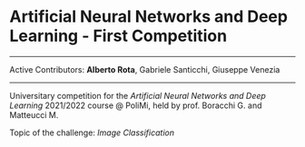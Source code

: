 # Artificial Neural Networks and Deep Learning - First Competition
***
Active Contributors: **Alberto Rota**, Gabriele Santicchi, Giuseppe Venezia
***
Universitary competition for the *Artificial Neural Networks and Deep Learning* 2021/2022 course @ PoliMi, held by prof. Boracchi G. and Matteucci M.

Topic of the challenge: *Image Classification*
